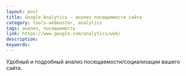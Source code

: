 ```yaml
---
layout: post
title: Google Analytics — анализ посещаемости сайта
category: tools-webmaster, analytics
tags: анализ, посещаемость
link: https://www.google.com/analytics/web/
description:
keywords:
---
```


<p>Удобный и подробный анализ посещаемости/социализации вашего сайта.</p>
